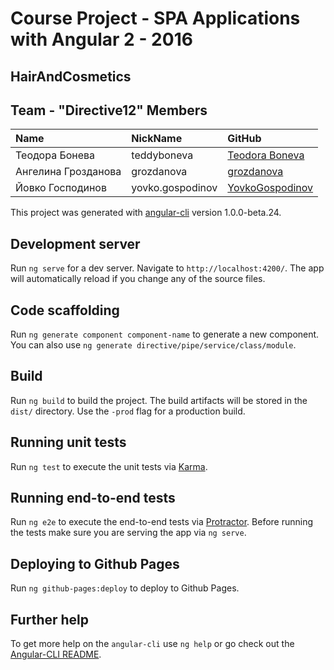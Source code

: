 # Course Project - SPA Applications with Angular 2 - 2016

## HairAndCosmetics

## Team - "Directive12" Members

| Name | NickName | GitHub |
| :------------- | :------------------- | :------------------------------------------|
| Теодора Бонева | teddyboneva  | [Teodora Boneva](https://github.com/teddy-b) |
| Ангелина Грозданова | grozdanova  | [grozdanova](https://github.com/grozdanova) |
| Йовко Господинов | yovko.gospodinov | [YovkoGospodinov](https://github.com/YovkoGospodinov) |


This project was generated with [angular-cli](https://github.com/angular/angular-cli) version 1.0.0-beta.24.

## Development server
Run `ng serve` for a dev server. Navigate to `http://localhost:4200/`. The app will automatically reload if you change any of the source files.

## Code scaffolding

Run `ng generate component component-name` to generate a new component. You can also use `ng generate directive/pipe/service/class/module`.

## Build

Run `ng build` to build the project. The build artifacts will be stored in the `dist/` directory. Use the `-prod` flag for a production build.

## Running unit tests

Run `ng test` to execute the unit tests via [Karma](https://karma-runner.github.io).

## Running end-to-end tests

Run `ng e2e` to execute the end-to-end tests via [Protractor](http://www.protractortest.org/).
Before running the tests make sure you are serving the app via `ng serve`.

## Deploying to Github Pages

Run `ng github-pages:deploy` to deploy to Github Pages.

## Further help

To get more help on the `angular-cli` use `ng help` or go check out the [Angular-CLI README](https://github.com/angular/angular-cli/blob/master/README.md).
